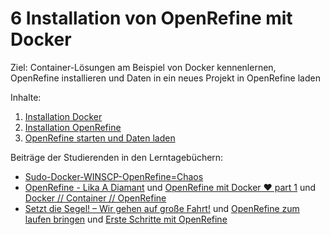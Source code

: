 # 6 Installation von OpenRefine mit Docker

Ziel: Container-Lösungen am Beispiel von Docker kennenlernen, OpenRefine installieren und Daten in ein neues Projekt in OpenRefine laden

Inhalte:
1. [Installation Docker](https://felixlohmeier.gitbooks.io/seminar-wir-bauen-uns-einen-bibliothekskatalog/content/06_1_installation_docker.html)
2. [Installation OpenRefine](https://felixlohmeier.gitbooks.io/seminar-wir-bauen-uns-einen-bibliothekskatalog/content/06_2_installation_openrefine.html)
3. [OpenRefine starten und Daten laden](https://felixlohmeier.gitbooks.io/seminar-wir-bauen-uns-einen-bibliothekskatalog/content/06_3_openrefine_starten_und_daten_laden.html)

Beiträge der Studierenden in den Lerntagebüchern:
* [Sudo-Docker-WINSCP-OpenRefine=Chaos](https://dennislerntnichtaus.wordpress.com/)
* [OpenRefine - Lika A Diamant](https://xyopendiscovery.wordpress.com/2016/10/29/%e2%99%a5-openrefine-like-a-diamant/) und [OpenRefine mit Docker ♥ part 1](https://xyopendiscovery.wordpress.com/2016/11/05/open%e2%97%8arefine-mit-docker-%e2%99%a5-part-1/) und [Docker // Container // OpenRefine](https://xyopendiscovery.wordpress.com/2016/11/05/docker-container-openrefine/)
* [Setzt die Segel! – Wir gehen auf große Fahrt!](https://lenaentdeckt.wordpress.com/2016/11/05/setzt-die-segel-wir-gehen-auf-grosse-fahrt/) und [OpenRefine zum laufen bringen](https://lenaentdeckt.wordpress.com/2016/11/05/openrefine-zum-laufen-bringen/) und [Erste Schritte mit OpenRefine](https://lenaentdeckt.wordpress.com/2016/11/05/erste-schritte-mit-openrefine/)